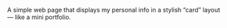 A simple web page that displays my personal info in a stylish “card” layout — like a mini portfolio.

